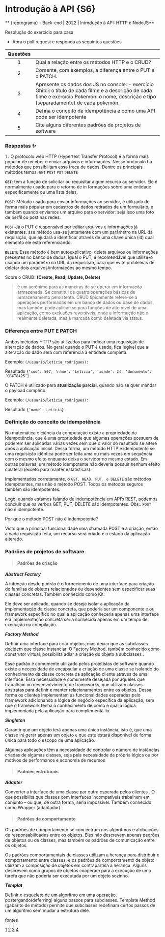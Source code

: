 # Introdução à API {S6}

** {reprograma} - Back-end | 2022 | Introdução à API: HTTP e NodeJS**

Resolução do exercício para casa
- Abra o pull request e responda as seguintes questões

| Questões |                                        |
:---------:|:------------                           |
|1         |Qual a relação entre os métodos HTTP e o CRUD?                                               |
|2         |Comente, com exemplos, a diferença entre o PUT e o PATCH.                                      |
|3         |Apresente os dados dos JS no console: - exercício Ghibli: o título de cada filme e a descrição de cada filme e exercício Pokemón: o nome, descrição e tipo (separadamente) de cada pokemón.
|4         |Defina o conceito de idempotência e como uma API pode ser idempotente|
|5         |Cite alguns diferentes padrões de projetos de software|
        
### Respostas :sparkles:

1 . O protocolo web HTTP (Hypertext Transfer Protocol) é a forma mais popular de receber e enviar arquivos e informações. Nesse protocolo há métodos que possibilitam essa troca de dados. Dentre os principais métodos  temos: ``GET``  ``POST``  ``PUT``   ``DELETE``

**``GET``**: tem a função de solicitar ou requisitar algum recurso ao servidor. Ele é normalmente usado para o retorno de in formações sobre uma entidade especificamente ou uma lista delas. 

**``POST``**: Método usado para enviar informações ao servidor, é utilizado de forma mais popular em cadastros de dados retirados de um formulário, e também quando enviamos um arquivo para o servidor: seja isso uma foto de perfil ou post nas redes.

**``POST``**:Já o PUT é responsável por editar arquivos e informações já existentes. sse método usa-se juntamente com um parâmetro na URL da requisição, que ajudará a identificar através de uma chave única (id) qual elemento ele está referenciando.

**``DELETE``**:Esse método é bem autoexplicativo, deleta arquivos ou informações presentes no banco de dados. Igual o PUT, é recomendável que utilize-o usando um parâmetro na URL da requisição, para que evite problemas de deletar dois arquivos/informações ao mesmo tempo. 

Sobre o CRUD: **(Create, Read, Update, Delete)**
> é um acrônimo para as maneiras de se operar em informação armazenada. Se constitui de quatro operações básicas de armazenamento persistente. CRUD tipicamente refere-se a operações performadas em um banco de dados ou base de dados, mas também pode aplicar-se para funções de alto nível de uma aplicação, como exclusões reversíveis, onde a informação não é realmente deletada, mas é marcada como deletada via status. 

### Diferença entre PUT E PATCH

Ambos métodos HTTP são utilizados para indicar uma requisição de alteração de dados. No geral quando o PUT é usado, fica legível que a alteração do dado será com referência à entidade completa. 

Exemplo: ``(/usuario/leticia_rodrigues):``

Resultado ``{‘cod’: 507, ‘name’: ‘Leticia’, ‘idade’: 24, ‘documento’: ‘QGXT8425’}``

O PATCH é utilizado para **atualização parcial**, quando não se quer mandar o payload completo. 

Exemplo: ``(/usuario/leticia_rodrigues): ``

Resultado ``{‘name’: Leticia} ``

### Definição do conceito de idempotência

Na matemática e ciência da computação existe a propriedade da idempotência, que é uma propriedade que algumas operações possuem de poderem ser aplicadas várias vezes sem que o valor do resultado se altere após a aplicação inicial. Dessa forma, um método HTTP é idempotente se uma requisição idêntica pode ser feita uma ou mais vezes em sequência com o mesmo efeito enquanto deixa o servidor no mesmo estado. Em outras palavras, um método idempotente não deveria possuir nenhum efeito colateral (exceto para manter estatísticas). 

Implementados corretamente, o ``GET, HEAD, PUT, e DELETE`` são métodos idempotentes, mas não o método POST. Todos os métodos  seguros também são idempotentes. 

Logo, quando estamos falando de indempotência em API’s REST, podemos concluir que os verbos GET, PUT, DELETE são idempotentes. Obs:. ``POST`` não é idempotente. 

Por que o método POST não é indempotente? 

Visto que a principal funcionalidade uma chamada POST é a criação, então a cada requisição feita, um recurso será criado e o estado da aplicação alterado. 

### Padrões de projetos de software

> #### Padrões de criação 

***Abstract Factory***

A intenção desde padrão é o fornecimento de uma interface para criação de famílias de objetos relacionados ou dependentes sem especificar suas classes concretas. Também conhecido como Kit. 

Ele deve ser aplicado, quando se deseja isolar a aplicação da implementação da classe concreta, que poderia ser um componente e ou framework específico no qual a aplicação conheceria apenas uma interface e a implementação concreta seria conhecida apenas em um tempo de execução ou compilação. 

***Factory Method***

Definir uma interface para criar objetos, mas deixar que as subclasses decidem que classe instanciar. O Factory Method, também conhecido como construtor virtual, possibilita adiar a criação do objeto a subclasses . 

Esse padrão é comumente utilizado pelos projetistas de software quando existe a necessidade de encapsular a criação de uma classe se isolando do conhecimento da classe concreta da aplicação cliente através de uma interface. Essa necessidade é comumente desejada por aqueles que trabalham no desenvolvimento de frameworks, que utilizam classes abstratas para definir e manter relacionamentos entre os objetos. Dessa forma os clientes implementam as funcionalidades esperadas pelo framework adicionando a lógica de negócio específica da aplicação, sem que o framework tenha o conhecimento de como e qual a lógica implementada pela aplicação para complementá-lo. 

***Singleton***

Garantir que um objeto terá apenas uma única instância, isto é, que uma classe irá gerar apenas um objeto e que este estará disponível de forma única para todo o escopo de uma aplicação. 

Algumas aplicações têm a necessidade de controlar o número de instâncias criadas de algumas classes, seja pela necessidade da própria lógica ou por motivos de performance e economia de recursos 

> #### Padrões estruturais 

***Adapter*** 

Converter a interface de uma classe por outra esperada pelos clientes . O que possibilita que classes com interfaces incompatíveis trabalhem em conjunto – ou que, de outra forma, seria impossível. Também conhecido como Wrapper (adaptador). 

> #### Padrões de comportamento 

Os padrões de comportamento se concentram nos algoritmos e atribuições de responsabilidades entre os objetos. Eles não descrevem apenas padrões de objetos ou de classes, mas também os padrões de comunicação entre os objetos. 

Os padrões comportamentais de classes utilizam a herança para distribuir o comportamento entre classes, e os padrões de comportamento de objeto utilizam a composição de objetos em contrapartida a herança. Alguns descrevem como grupos de objetos cooperam para a execução de uma tarefa que não poderia ser executada por um objeto sozinho. 

***Templat***

Definir o esqueleto de um algoritmo em uma operação, postergando(deferring) alguns passos para subclasses. Template Method (gabarito de método) permite que subclasses redefinam certos passos de um algoritmo sem mudar a estrutura dele. 

fontes

[1](https://pt.stackoverflow.com/questions/217894/qual-%C3%A9-a-diferen%C3%A7a-entre-o-m%C3%A9todo-put-e-o-patch#:~:text=Em%20poucas%20palavras%2C%20os%20m%C3%A9todos,com%20refer%C3%AAncia%20a%20entidade%20completa.&text=O%20PATCH%20%C3%A9%20usado%20para,quer%20mandar%20o%20payload%20completo) [2](https://developer.mozilla.org/pt-BR/docs/Glossary/Idempotent ) [3](https://xuenqui.medium.com/idempot%C3%AAncia-uma-boa-pr%C3%A1tica-a-se-utilizar-em-servi%C3%A7os-rest-633c38f4d7c0 ) [4](https://www.devmedia.com.br/conheca-os-padroes-de-projeto/957 )